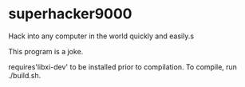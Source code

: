 # superhacker9000
Hack into any computer in the world quickly and easily.s 


This program is a joke. 

requires'libxi-dev' to be installed prior to compilation. To compile, run ./build.sh.
